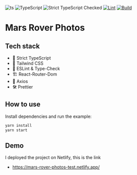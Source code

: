 ![ts](https://badgen.net/badge/-/TypeScript/blue?icon=typescript&label)
![TypeScript](https://badges.frapsoft.com/typescript/version/typescript-next.svg?v=101)
![Strict TypeScript Checked](https://badgen.net/badge/TS/Strict)
[![Lint](https://github.com/kikeonline/tina-next-js/actions/workflows/lint.yml/badge.svg?branch=main)](https://github.com/kikeonline/tina-next-js/actions/workflows/lint.yml)
[![Build](https://github.com/Addo-Network/bw-frontend/actions/workflows/build.yml/badge.svg)](https://github.com/Addo-Network/bw-frontend/actions/workflows/build.yml)

# Mars Rover Photos 

## Tech stack
- 🛂 Strict TypeScript
- 🎨 Tailwind CSS
- 🚨 ESLint & Type-Check
- 🏗️ React-Router-Dom
- 🍖 Axios
- 🛠 Prettier

## How to use

Install dependencies and run the example:

```bash
yarn install
yarn start
```

## Demo

I deployed the project on Netlify, this is the link
- https://mars-rover-photos-test.netlify.app/
